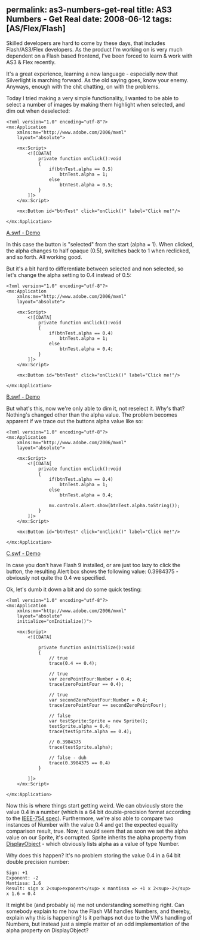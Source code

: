 permalink: as3-numbers-get-real
title: AS3 Numbers - Get Real
date: 2008-06-12
tags: [AS/Flex/Flash]
---
Skilled developers are hard to come by these days, that includes Flash/AS3/Flex developers. As the product I'm working on is very much dependent on a Flash based frontend, I've been forced to learn & work with AS3 & Flex recently.

<!-- more -->

It's a great experience, learning a new language - especially now that Silverlight is marching forward. As the old saying goes, know your enemy. Anyways, enough with the chit chatting, on with the problems.

Today I tried making a very simple functionality, I wanted to be able to select a number of images by making them highlight when selected, and dim out when deselected:

```mxml
<?xml version="1.0" encoding="utf-8"?>
<mx:Application
	xmlns:mx="http://www.adobe.com/2006/mxml"
	layout="absolute">

	<mx:Script>
		<![CDATA[
			private function onClick():void
			{
				if(btnTest.alpha == 0.5)
					btnTest.alpha = 1;
				else
					btnTest.alpha = 0.5;
			}
		]]>
	</mx:Script>

	<mx:Button id="btnTest" click="onClick()" label="Click me!"/>

</mx:Application>
```

[A.swf - Demo](120.swf)

In this case the button is "selected" from the start (alpha = 1). When clicked, the alpha changes to half opaque (0.5), switches back to 1 when reclicked, and so forth. All working good.

But it's a bit hard to differentiate between selected and non selected, so let's change the alpha setting to 0.4 instead of 0.5:

```mxml
<?xml version="1.0" encoding="utf-8"?>
<mx:Application
	xmlns:mx="http://www.adobe.com/2006/mxml"
	layout="absolute">

	<mx:Script>
		<![CDATA[
			private function onClick():void
			{
				if(btnTest.alpha == 0.4)
					btnTest.alpha = 1;
				else
					btnTest.alpha = 0.4;
			}
		]]>
	</mx:Script>

	<mx:Button id="btnTest" click="onClick()" label="Click me!"/>

</mx:Application>
```

[B.swf - Demo](121.swf)

But what's this, now we're only able to dim it, not reselect it. Why's that? Nothing's changed other than the alpha value. The problem becomes apparent if we trace out the buttons alpha value like so:

```mxml
<?xml version="1.0" encoding="utf-8"?>
<mx:Application
	xmlns:mx="http://www.adobe.com/2006/mxml"
	layout="absolute">

	<mx:Script>
		<![CDATA[
			private function onClick():void
			{
				if(btnTest.alpha == 0.4)
					btnTest.alpha = 1;
				else
					btnTest.alpha = 0.4;

				mx.controls.Alert.show(btnTest.alpha.toString());
			}
		]]>
	</mx:Script>

	<mx:Button id="btnTest" click="onClick()" label="Click me!"/>

</mx:Application>
```

[C.swf - Demo](122.swf)

In case you don't have Flash 9 installed, or are just too lazy to click the button, the resulting Alert box shows the following value: 0.3984375 - obviously not quite the 0.4 we specified.

Ok, let's dumb it down a bit and do some quick testing:

```mxml
<?xml version="1.0" encoding="utf-8"?>
<mx:Application
	xmlns:mx="http://www.adobe.com/2006/mxml"
	layout="absolute"
	initialize="onInitialize()">

	<mx:Script>
		<![CDATA[

			private function onInitialize():void
			{
				// true
				trace(0.4 == 0.4);

				// true
				var zeroPointFour:Number = 0.4;
				trace(zeroPointFour == 0.4);

				// true
				var secondZeroPointFour:Number = 0.4;
				trace(zeroPointFour == secondZeroPointFour);

				// false
				var testSprite:Sprite = new Sprite();
				testSprite.alpha = 0.4;
				trace(testSprite.alpha == 0.4);

				// 0.3984375
				trace(testSprite.alpha);

				// false - duh
				trace(0.3984375 == 0.4)
			}

		]]>
	</mx:Script>

</mx:Application>
```

Now this is where things start getting weird. We can obviously store the value 0.4 in a number (which is a 64 bit double-precision format according to the [IEEE-754 spec](http://en.wikipedia.org/wiki/IEEE_754)). Furthermore, we're also able to compare two instances of Number with the value 0.4 and get the expected equality comparison result, true. Now, it would seem that as soon we set the alpha value on our Sprite, it's corrupted. Sprite inherits the alpha property from [DisplayObject](http://livedocs.adobe.com/flex/2/langref/flash/display/DisplayObject.html) - which obviously lists alpha as a value of type Number.

Why does this happen? It's no problem storing the value 0.4 in a 64 bit double precision number:

```
Sign: +1
Exponent: -2
Mantissa: 1.6
Result: sign x 2<sup>exponent</sup> x mantissa => +1 x 2<sup>-2</sup> x 1.6 = 0.4
```

It might be (and probably is) me not understanding something right. Can somebody explain to me how the Flash VM handles Numbers, and thereby, explain why this is happening? Is it perhaps not due to the VM's handling of Numbers, but instead just a simple matter of an odd implementation of the alpha property on DisplayObject?
